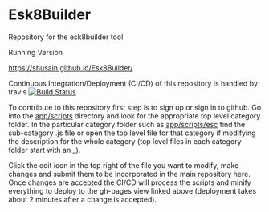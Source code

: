 # Esk8Builder
Repository for the esk8builder tool

Running Version

https://shusain.github.io/Esk8Builder/

Continuous Integration/Deployment (CI/CD) of this repository is handled by travis
[![Build Status](https://travis-ci.org/shusain/Esk8Builder.svg?branch=master)](https://travis-ci.org/shusain/Esk8Builder)

To contribute to this repository first step is to sign up or sign in to github.  Go into the [app/scripts](app/scripts)
directory and look for the appropriate top level category folder.  In the particular category folder such as
[app/scripts/esc](app/scripts/esc) find the sub-category .js file or open the top level file for that category if modifying
the description for the whole category (top level files in each category folder start with an _).

Click the edit icon in the top right of the file you want to modify, make changes and submit them to be incorporated in the main
repository here.  Once changes are accepted the CI/CD will process the scripts and minify everything to deploy to the gh-pages
view linked above (deployment takes about 2 minutes after a change is accepted).
